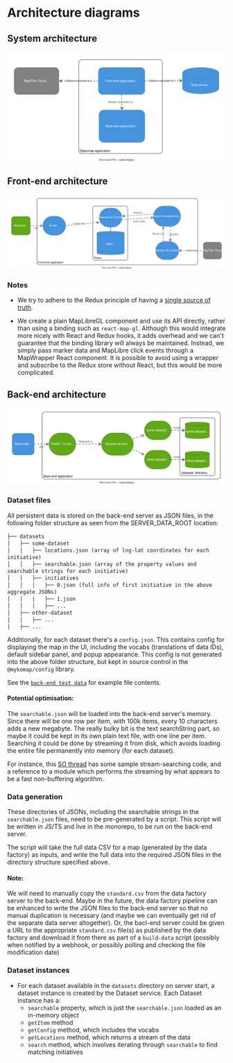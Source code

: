 # Architecture diagrams

## System architecture

![Diagram](images/architecture-system.drawio.svg)

## Front-end architecture

![Diagram](images/architecture-front-end.drawio.svg)

### Notes

- We try to adhere to the Redux principle of having a [single source of truth](https://redux.js.org/understanding/thinking-in-redux/three-principles#single-source-of-truth).

- We create a plain MapLibreGL component and use its API directly, rather than using a binding such as `react-map-gl`. Although this
  would integrate more nicely with React and Redux hooks, it adds overhead and we can't guarantee that the binding library will always be
  maintained. Instead, we simply pass marker data and MapLibre click events through a MapWrapper React component. It is possible to avoid using a wrapper and
  subscribe to the Redux store without React, but this would be more complicated.

## Back-end architecture

![Diagram](images/architecture-back-end.drawio.svg)

### Dataset files

All persistent data is stored on the back-end server as JSON files, in the following folder structure
as seen from the SERVER_DATA_ROOT location:

```
├── datasets
│   ├── some-dataset
│   │   ├── locations.json (array of lng-lat coordinates for each initiative)
│   │   ├── searchable.json (array of the property values and searchable strings for each initiative)
│   │   ├── initiatives
│   │   |   ├── 0.json (full info of first initiative in the above aggregate JSONs)
│   │   |   ├── 1.json
│   │   |   ├── ...
│   ├── other-dataset
│   │   ├── ...
│   ├── ...
```

Additionally, for each dataset there's a `config.json`. This contains config for displaying the map
in the UI, including the vocabs (translations of data IDs), default sidebar panel, and popup
appearance. This config is not generated into the above folder structure, but kept in source control
in the `@mykomap/config` library.

See the [`back-end test data`](https://github.com/DigitalCommons/mykomap-monolith/tree/main/apps/back-end/test/data/) for example file contents.

#### Potential optimisation:

The `searchable.json` will be loaded into the back-end server's memory. Since there will be one row per item, with 100k items, every 10 characters adds a new megabyte. The really bulky bit is the text searchString part, so maybe it could be kept in its own plain text file, with one line per item. Searching it could be done by streaming it from disk, which avoids loading the entire file permanently into memory (for each dataset).

For instance, this [SO thread](https://stackoverflow.com/questions/20187145/how-to-search-stream-for-string-in-node-js) has some sample stream-searching code, and a reference to a module which performs the streaming by what appears to be a fast non-buffering algorithm.

### Data generation

These directories of JSONs, including the searchable strings in the `searchable.json` files, need to be pre-generated by a script. This script will be written in JS/TS and live in the monorepo, to be run on the back-end server.

The script will take the full data CSV for a map (generated by the data factory) as inputs, and write the full data into the required JSON files in the directory structure specified above.

#### Note:

We will need to manually copy the `standard.csv` from the data factory server to the back-end. Maybe in the future, the data factory pipeline can be enhanced to write the JSON files to the back-end server so that no manual duplication is necessary (and maybe we can eventually get rid of the separate data server altogether). Or, the bacl-end server could be given a URL to the appropriate `standard.csv` file(s) as published by the data factory and download it from there as part of a `build-data` script (possibly when notified by a webhook, or possibly polling and checking the file modification date)

### Dataset instances

- For each dataset available in the `datasets` directory on server start, a dataset instance is created
  by the Dataset service. Each Dataset instance has a:
  - `searchable` property, which is just the `searchable.json` loaded as an in-memory object
  - `getItem` method
  - `getConfig` method, which includes the vocabs
  - `getLocations` method, which returns a stream of the data
  - `search` method, which involves iterating through `searchable` to find matching initiatives
